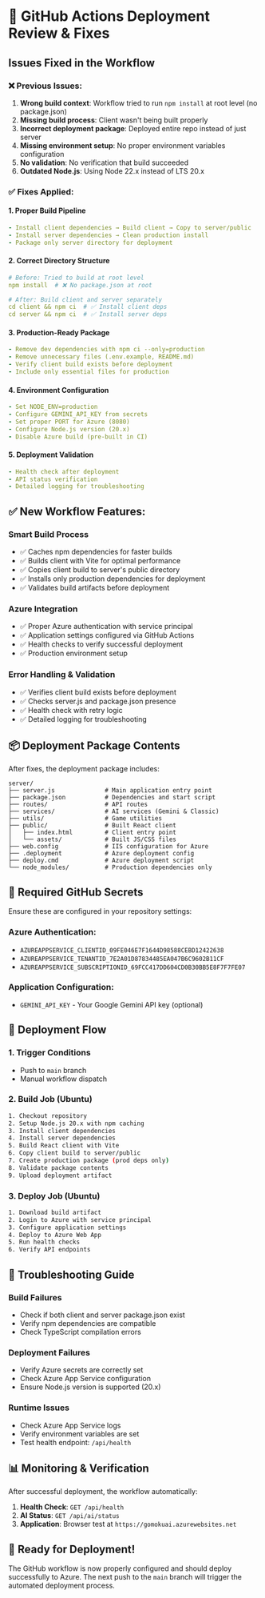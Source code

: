 # 🚀 GitHub Actions Deployment Review & Fixes

## Issues Fixed in the Workflow

### ❌ **Previous Issues:**
1. **Wrong build context**: Workflow tried to run `npm install` at root level (no package.json)
2. **Missing build process**: Client wasn't being built properly
3. **Incorrect deployment package**: Deployed entire repo instead of just server
4. **Missing environment setup**: No proper environment variables configuration
5. **No validation**: No verification that build succeeded
6. **Outdated Node.js**: Using Node 22.x instead of LTS 20.x

### ✅ **Fixes Applied:**

#### 1. **Proper Build Pipeline**
```yaml
- Install client dependencies → Build client → Copy to server/public
- Install server dependencies → Clean production install
- Package only server directory for deployment
```

#### 2. **Correct Directory Structure**
```yaml
# Before: Tried to build at root level
npm install  # ❌ No package.json at root

# After: Build client and server separately
cd client && npm ci  # ✅ Install client deps
cd server && npm ci  # ✅ Install server deps
```

#### 3. **Production-Ready Package**
```yaml
- Remove dev dependencies with npm ci --only=production
- Remove unnecessary files (.env.example, README.md)
- Verify client build exists before deployment
- Include only essential files for production
```

#### 4. **Environment Configuration**
```yaml
- Set NODE_ENV=production
- Configure GEMINI_API_KEY from secrets
- Set proper PORT for Azure (8080)
- Configure Node.js version (20.x)
- Disable Azure build (pre-built in CI)
```

#### 5. **Deployment Validation**
```yaml
- Health check after deployment
- API status verification
- Detailed logging for troubleshooting
```

## ✅ **New Workflow Features:**

### **Smart Build Process**
- ✅ Caches npm dependencies for faster builds
- ✅ Builds client with Vite for optimal performance  
- ✅ Copies client build to server's public directory
- ✅ Installs only production dependencies for deployment
- ✅ Validates build artifacts before deployment

### **Azure Integration**
- ✅ Proper Azure authentication with service principal
- ✅ Application settings configured via GitHub Actions
- ✅ Health checks to verify successful deployment
- ✅ Production environment setup

### **Error Handling & Validation**
- ✅ Verifies client build exists before deployment
- ✅ Checks server.js and package.json presence
- ✅ Health check with retry logic
- ✅ Detailed logging for troubleshooting

## 📦 **Deployment Package Contents**

After fixes, the deployment package includes:
```
server/
├── server.js              # Main application entry point
├── package.json           # Dependencies and start script
├── routes/                # API routes
├── services/              # AI services (Gemini & Classic)
├── utils/                 # Game utilities
├── public/                # Built React client
│   ├── index.html         # Client entry point
│   └── assets/            # Built JS/CSS files
├── web.config             # IIS configuration for Azure
├── .deployment            # Azure deployment config
├── deploy.cmd             # Azure deployment script
└── node_modules/          # Production dependencies only
```

## 🔧 **Required GitHub Secrets**

Ensure these are configured in your repository settings:

### Azure Authentication:
- `AZUREAPPSERVICE_CLIENTID_09FE046E7F1644D98588CEBD12422638`
- `AZUREAPPSERVICE_TENANTID_7E2A01D87834485EA047B6C9602B11CF`
- `AZUREAPPSERVICE_SUBSCRIPTIONID_69FCC417DD604CD0B30BB5E8F7F7FE07`

### Application Configuration:
- `GEMINI_API_KEY` - Your Google Gemini API key (optional)

## 🎯 **Deployment Flow**

### 1. **Trigger Conditions**
- Push to `main` branch
- Manual workflow dispatch

### 2. **Build Job (Ubuntu)**
```bash
1. Checkout repository
2. Setup Node.js 20.x with npm caching
3. Install client dependencies
4. Install server dependencies  
5. Build React client with Vite
6. Copy client build to server/public
7. Create production package (prod deps only)
8. Validate package contents
9. Upload deployment artifact
```

### 3. **Deploy Job (Ubuntu)**
```bash
1. Download build artifact
2. Login to Azure with service principal
3. Configure application settings
4. Deploy to Azure Web App
5. Run health checks
6. Verify API endpoints
```

## 🚨 **Troubleshooting Guide**

### **Build Failures**
- Check if both client and server package.json exist
- Verify npm dependencies are compatible
- Check TypeScript compilation errors

### **Deployment Failures**
- Verify Azure secrets are correctly set
- Check Azure App Service configuration
- Ensure Node.js version is supported (20.x)

### **Runtime Issues**
- Check Azure App Service logs
- Verify environment variables are set
- Test health endpoint: `/api/health`

## 📊 **Monitoring & Verification**

After successful deployment, the workflow automatically:

1. **Health Check**: `GET /api/health`
2. **AI Status**: `GET /api/ai/status`
3. **Application**: Browser test at `https://gomokuai.azurewebsites.net`

## 🎉 **Ready for Deployment!**

The GitHub workflow is now properly configured and should deploy successfully to Azure. The next push to the `main` branch will trigger the automated deployment process.